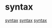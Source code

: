 # syntax

[syntax](https://github.com/katef/kgt)
[syntax](https://github.com/linyacool/lexical_syntax_analysis)
[syntax](https://github.com/VPanjeta/ModiScript)
